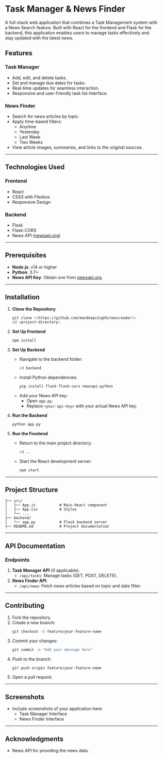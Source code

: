 
# **Task Manager & News Finder**

A full-stack web application that combines a Task Management system with a News Search feature. Built with React for the frontend and Flask for the backend, this application enables users to manage tasks effectively and stay updated with the latest news.

## **Features**

### Task Manager
- Add, edit, and delete tasks.
- Set and manage due dates for tasks.
- Real-time updates for seamless interaction.
- Responsive and user-friendly task list interface.

### News Finder
- Search for news articles by topic.
- Apply time-based filters:
  - Anytime
  - Yesterday
  - Last Week
  - Two Weeks
- View article images, summaries, and links to the original sources.

---

## **Technologies Used**

### **Frontend**
- React
- CSS3 with Flexbox
- Responsive Design

### **Backend**
- Flask
- Flask-CORS
- News API ([newsapi.org](https://newsapi.org))

---

## **Prerequisites**

- **Node.js**: v14 or higher
- **Python**: 3.7+
- **News API Key**: Obtain one from [newsapi.org](https://newsapi.org).

---

## **Installation**

1. **Clone the Repository**
   ```bash
   git clone <(https://github.com/mandeeps1nghh/newsreader)>
   cd <project-directory>
   ```

2. **Set Up Frontend**
   ```bash
   npm install
   ```

3. **Set Up Backend**
   - Navigate to the backend folder:
     ```bash
     cd backend
     ```
   - Install Python dependencies:
     ```bash
     pip install flask flask-cors newsapi-python
     ```
   - Add your News API key:
     - Open `app.py`.
     - Replace `<your-api-key>` with your actual News API key.

4. **Run the Backend**
   ```bash
   python app.py
   ```

5. **Run the Frontend**
   - Return to the main project directory:
     ```bash
     cd ..
     ```
   - Start the React development server:
     ```bash
     npm start
     ```

---

## **Project Structure**

```
├── src/
│   ├── App.js           # Main React component
│   ├── App.css          # Styles
│   └── ...
├── backend/
│   └── app.py           # Flask backend server
├── README.md            # Project documentation
```

---

## **API Documentation**

### **Endpoints**
1. **Task Manager API** (if applicable):
   - `/api/tasks`: Manage tasks (GET, POST, DELETE).
2. **News Finder API**:
   - `/api/news`: Fetch news articles based on topic and date filter.

---

## **Contributing**

1. Fork the repository.
2. Create a new branch:
   ```bash
   git checkout -b feature/your-feature-name
   ```
3. Commit your changes:
   ```bash
   git commit -m "Add your message here"
   ```
4. Push to the branch:
   ```bash
   git push origin feature/your-feature-name
   ```
5. Open a pull request.

---

## **Screenshots**

- Include screenshots of your application here:
  - Task Manager Interface
  - News Finder Interface

---

## **Acknowledgments**
- News API for providing the news data.
